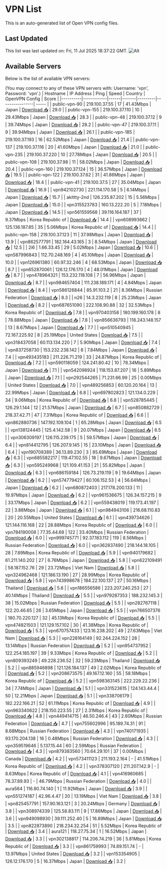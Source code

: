 # VPN List

This is an auto-generated list of Open VPN config files.

## Last Updated

This list was last updated on: Fri, 11 Jul 2025 18:37:22 GMT.
![Alt](https://repobeats.axiom.co/api/embed/186b98318ef1479477931607c1ad7d823f12451f.svg "Repobeats analytics image")

## Available Servers

Below is the list of available VPN servers:

(You may connect to any of these VPN servers with: Username: 'vpn', Password: 'vpn'.)
| Hostname | IP Address | Ping | Speed | Country | OpenVPN Config | Score |
|----------|------------|------|-------|---------|----------------| ----- |
| public-vpn-90 | 219.100.37.55 | 17 | 41.43Mbps | Japan | [Download 📥](./configs/server_0_JP.ovpn) | 29.0 |
| public-vpn-155 | 219.100.37.110 | 10 | 29.43Mbps | Japan | [Download 📥](./configs/server_1_JP.ovpn) | 28.3 |
| public-vpn-48 | 219.100.37.12 | 9 | 39.74Mbps | Japan | [Download 📥](./configs/server_2_JP.ovpn) | 28.2 |
| public-vpn-47 | 219.100.37.11 | 9 | 39.94Mbps | Japan | [Download 📥](./configs/server_3_JP.ovpn) | 26.1 |
| public-vpn-185 | 219.100.37.193 | 16 | 62.52Mbps | Japan | [Download 📥](./configs/server_4_JP.ovpn) | 21.4 |
| public-vpn-137 | 219.100.37.116 | 20 | 41.60Mbps | Japan | [Download 📥](./configs/server_5_JP.ovpn) | 21.0 |
| public-vpn-235 | 219.100.37.220 | 10 | 27.78Mbps | Japan | [Download 📥](./configs/server_6_JP.ovpn) | 20.5 |
| public-vpn-108 | 219.100.37.98 | 11 | 58.02Mbps | Japan | [Download 📥](./configs/server_7_JP.ovpn) | 20.4 |
| public-vpn-160 | 219.100.37.124 | 15 | 36.57Mbps | Japan | [Download 📥](./configs/server_8_JP.ovpn) | 19.5 |
| public-vpn-122 | 219.100.37.62 | 31 | 41.86Mbps | Japan | [Download 📥](./configs/server_9_JP.ovpn) | 18.4 |
| public-vpn-41 | 219.100.37.5 | 27 | 35.04Mbps | Japan | [Download 📥](./configs/server_10_JP.ovpn) | 16.9 |
| vpn942102730 | 221.114.170.58 | 5 | 6.14Mbps | Japan | [Download 📥](./configs/server_11_JP.ovpn) | 15.7 |
| akittty-2nd | 126.235.87.202 | 15 | 5.56Mbps | Japan | [Download 📥](./configs/server_12_JP.ovpn) | 15.0 |
| vpn315523783 | 160.13.222.20 | 5 | 7.18Mbps | Japan | [Download 📥](./configs/server_13_JP.ovpn) | 14.5 |
| vpn561559568 | 39.116.164.187 | 37 | 9.37Mbps | Korea Republic of | [Download 📥](./configs/server_14_KR.ovpn) | 14.4 |
| vpn608993662 | 125.136.187.85 | 35 | 5.06Mbps | Korea Republic of | [Download 📥](./configs/server_15_KR.ovpn) | 14.4 |
| public-vpn-158 | 219.100.37.123 | 11 | 37.98Mbps | Japan | [Download 📥](./configs/server_16_JP.ovpn) | 13.9 |
| vpn862577791 | 182.164.43.165 | 3 | 8.54Mbps | Japan | [Download 📥](./configs/server_17_JP.ovpn) | 12.5 |
| 2i6 | 1.66.33.45 | 29 | 5.02Mbps | Japan | [Download 📥](./configs/server_18_JP.ovpn) | 10.6 |
| vpn587996843 | 112.70.248.169 | 4 | 45.10Mbps | Japan | [Download 📥](./configs/server_19_JP.ovpn) | 10.0 |
| vpn126961380 | 60.97.32.246 | 4 | 68.53Mbps | Japan | [Download 📥](./configs/server_20_JP.ovpn) | 8.7 |
| vpn652870061 | 126.12.176.170 | 4 | 48.01Mbps | Japan | [Download 📥](./configs/server_21_JP.ovpn) | 8.7 |
| vpn478964321 | 153.232.118.108 | 7 | 56.96Mbps | Japan | [Download 📥](./configs/server_22_JP.ovpn) | 8.7 |
| vpn984657404 | 111.238.189.171 | 4 | 4.84Mbps | Japan | [Download 📥](./configs/server_23_JP.ovpn) | 8.4 |
| vpn586126844 | 85.91.103.2 | 21 | 8.36Mbps | Russian Federation | [Download 📥](./configs/server_24_RU.ovpn) | 8.3 |
| n26 | 14.3.232.119 | 8 | 25.23Mbps | Japan | [Download 📥](./configs/server_25_JP.ovpn) | 8.2 |
| vpn687651090 | 222.108.90.88 | 32 | 32.53Mbps | Korea Republic of | [Download 📥](./configs/server_26_KR.ovpn) | 7.8 |
| vpn970403158 | 180.199.160.178 | 8 | 78.88Mbps | Japan | [Download 📥](./configs/server_27_JP.ovpn) | 7.8 |
| vpn856636793 | 118.243.148.157 | 13 | 8.67Mbps | Japan | [Download 📥](./configs/server_28_JP.ovpn) | 7.7 |
| vpn510540945 | 72.167.225.92 | 8 | 25.19Mbps | United States | [Download 📥](./configs/server_29_US.ovpn) | 7.5 |
| vpn318437058 | 60.113.134.220 | 7 | 5.90Mbps | Japan | [Download 📥](./configs/server_30_JP.ovpn) | 7.4 |
| vpn837258730 | 153.232.238.142 | 8 | 7.84Mbps | Japan | [Download 📥](./configs/server_31_JP.ovpn) | 7.4 |
| vpn493435183 | 211.226.71.219 | 33 | 24.87Mbps | Korea Republic of | [Download 📥](./configs/server_32_KR.ovpn) | 7.2 |
| vpn590118059 | 124.241.80.42 | 10 | 78.34Mbps | Japan | [Download 📥](./configs/server_33_JP.ovpn) | 7.1 |
| vpn542098924 | 118.153.87.207 | 16 | 5.89Mbps | Japan | [Download 📥](./configs/server_34_JP.ovpn) | 7.1 |
| vpn292544265 | 71.231.66.99 | 25 | 0.00Mbps | United States | [Download 📥](./configs/server_35_US.ovpn) | 7.0 |
| vpn489256853 | 60.120.20.164 | 13 | 22.99Mbps | Japan | [Download 📥](./configs/server_36_JP.ovpn) | 6.8 |
| vpn697802823 | 121.134.0.229 | 34 | 9.06Mbps | Korea Republic of | [Download 📥](./configs/server_37_KR.ovpn) | 6.8 |
| vpn528785445 | 126.29.1.144 | 12 | 21.57Mbps | Japan | [Download 📥](./configs/server_38_JP.ovpn) | 6.7 |
| vpn850882729 | 218.37.42.71 | 47 | 7.31Mbps | Korea Republic of | [Download 📥](./configs/server_39_KR.ovpn) | 6.6 |
| vpn862880736 | 147.192.109.104 | 1 | 65.28Mbps | Japan | [Download 📥](./configs/server_40_JP.ovpn) | 6.5 |
| vpn138124445 | 125.4.142.58 | 9 | 20.07Mbps | Japan | [Download 📥](./configs/server_41_JP.ovpn) | 6.5 |
| vpn306309197 | 126.115.239.175 | 5 | 59.57Mbps | Japan | [Download 📥](./configs/server_42_JP.ovpn) | 6.4 |
| vpn814412795 | 126.207.9.145 | 15 | 23.10Mbps | Japan | [Download 📥](./configs/server_43_JP.ovpn) | 6.4 |
| vpn190708389 | 36.13.89.230 | 3 | 85.69Mbps | Japan | [Download 📥](./configs/server_44_JP.ovpn) | 6.3 |
| vpn685582217 | 119.47.102.55 | 18 | 9.67Mbps | Japan | [Download 📥](./configs/server_45_JP.ovpn) | 6.3 |
| vpn595249968 | 121.109.41.153 | 21 | 55.82Mbps | Japan | [Download 📥](./configs/server_46_JP.ovpn) | 6.3 |
| vpn686159184 | 126.73.219.119 | 9 | 19.64Mbps | Japan | [Download 📥](./configs/server_47_JP.ovpn) | 6.2 |
| vpn574779427 | 60.106.152.53 | 4 | 56.64Mbps | Japan | [Download 📥](./configs/server_48_JP.ovpn) | 6.2 |
| vpn680872403 | 217.178.200.133 | 11 | 19.97Mbps | Japan | [Download 📥](./configs/server_49_JP.ovpn) | 6.2 |
| vpn961536675 | 126.34.157.215 | 9 | 33.17Mbps | Japan | [Download 📥](./configs/server_50_JP.ovpn) | 6.2 |
| vpn559438019 | 119.173.41.197 | 22 | 3.88Mbps | Japan | [Download 📥](./configs/server_51_JP.ovpn) | 6.1 |
| vpn984943106 | 216.68.110.83 | 20 | 20.55Mbps | United States | [Download 📥](./configs/server_52_US.ovpn) | 6.1 |
| vpn439734626 | 121.144.116.168 | 22 | 28.88Mbps | Korea Republic of | [Download 📥](./configs/server_53_KR.ovpn) | 6.0 |
| vpn784190008 | 77.35.44.68 | 122 | 33.40Mbps | Russian Federation | [Download 📥](./configs/server_54_RU.ovpn) | 6.0 |
| vpn999745771 | 92.37.183.112 | 119 | 8.56Mbps | Russian Federation | [Download 📥](./configs/server_55_RU.ovpn) | 6.0 |
| vpn362837490 | 218.144.18.105 | 28 | 7.89Mbps | Korea Republic of | [Download 📥](./configs/server_56_KR.ovpn) | 5.9 |
| vpn940179682 | 61.211.140.202 | 27 | 6.76Mbps | Japan | [Download 📥](./configs/server_57_JP.ovpn) | 5.8 |
| vpn622109491 | 58.187.152.76 | 29 | 23.72Mbps | Viet Nam | [Download 📥](./configs/server_58_VN.ovpn) | 5.8 |
| vpn324962468 | 121.186.13.190 | 27 | 28.99Mbps | Korea Republic of | [Download 📥](./configs/server_59_KR.ovpn) | 5.8 |
| vpn743998678 | 184.22.100.137 | 27 | 50.16Mbps | Thailand | [Download 📥](./configs/server_60_TH.ovpn) | 5.6 |
| vpn186556586 | 223.207.240.253 | 27 | 40.14Mbps | Thailand | [Download 📥](./configs/server_61_TH.ovpn) | 5.5 |
| vpn979287353 | 188.232.145.3 | 38 | 15.02Mbps | Russian Federation | [Download 📥](./configs/server_62_RU.ovpn) | 5.5 |
| vpn282767118 | 122.20.46.65 | 26 | 3.65Mbps | Japan | [Download 📥](./configs/server_63_JP.ovpn) | 5.5 |
| vpn766507376 | 180.70.220.127 | 32 | 45.13Mbps | Korea Republic of | [Download 📥](./configs/server_64_KR.ovpn) | 5.5 |
| vpn474821503 | 121.129.157.102 | 30 | 41.38Mbps | Korea Republic of | [Download 📥](./configs/server_65_KR.ovpn) | 5.3 |
| vpn670757433 | 123.16.238.202 | 49 | 27.63Mbps | Viet Nam | [Download 📥](./configs/server_66_VN.ovpn) | 5.3 |
| vpn228164149 | 92.244.224.152 | 28 | 13.14Mbps | Russian Federation | [Download 📥](./configs/server_67_RU.ovpn) | 5.2 |
| vpn954737952 | 122.254.185.197 | 39 | 9.33Mbps | Korea Republic of | [Download 📥](./configs/server_68_KR.ovpn) | 5.2 |
| vpn809393249 | 49.228.236.52 | 32 | 59.23Mbps | Thailand | [Download 📥](./configs/server_69_TH.ovpn) | 5.2 |
| vpn885946898 | 121.126.184.137 | 49 | 2.02Mbps | Korea Republic of | [Download 📥](./configs/server_70_KR.ovpn) | 5.2 |
| vpn208673575 | 49.167.12.160 | 55 | 58.18Mbps | Korea Republic of | [Download 📥](./configs/server_71_KR.ovpn) | 5.2 |
| vpn598363145 | 222.229.22.236 | 34 | 7.74Mbps | Japan | [Download 📥](./configs/server_72_JP.ovpn) | 5.1 |
| vpn331523615 | 124.143.44.4 | 50 | 12.21Mbps | Japan | [Download 📥](./configs/server_73_JP.ovpn) | 5.1 |
| vpn338706179 | 182.222.166.21 | 52 | 61.11Mbps | Korea Republic of | [Download 📥](./configs/server_74_KR.ovpn) | 4.9 |
| vpn963340622 | 218.150.223.55 | 27 | 2.31Mbps | Korea Republic of | [Download 📥](./configs/server_75_KR.ovpn) | 4.8 |
| vpn449414715 | 46.50.246.4 | 43 | 2.60Mbps | Russian Federation | [Download 📥](./configs/server_76_RU.ovpn) | 4.7 |
| vpn755602996 | 95.189.74.31 | 91 | 8.68Mbps | Russian Federation | [Download 📥](./configs/server_77_RU.ovpn) | 4.3 |
| vpn740171935 | 93.170.204.138 | 16 | 0.48Mbps | Russian Federation | [Download 📥](./configs/server_78_RU.ovpn) | 4.3 |
| vpn359519646 | 5.137.15.44 | 60 | 2.59Mbps | Russian Federation | [Download 📥](./configs/server_79_RU.ovpn) | 4.3 |
| vpn879383560 | 70.64.29.101 | 37 | 0.00Mbps | Canada | [Download 📥](./configs/server_80_CA.ovpn) | 4.2 |
| vpn573411123 | 211.193.2.164 | - | 41.51Mbps | Korea Republic of | [Download 📥](./configs/server_81_KR.ovpn) | 4.2 |
| vpn378307120 | 211.207.142.9 | - | 8.63Mbps | Korea Republic of | [Download 📥](./configs/server_82_KR.ovpn) | 4.1 |
| vpn416960685 | 78.37.89.93 | - | 46.79Mbps | Russian Federation | [Download 📥](./configs/server_83_RU.ovpn) | 4.0 |
| aura564 | 116.80.74.140 | 1 | 11.92Mbps | Japan | [Download 📥](./configs/server_84_JP.ovpn) | 3.9 |
| vpn551274187 | 42.96.4.47 | 20 | 13.19Mbps | Viet Nam | [Download 📥](./configs/server_85_VN.ovpn) | 3.8 |
| vpn825457791 | 157.90.163.121 | 3 | 20.24Mbps | Germany | [Download 📥](./configs/server_86_DE.ovpn) | 3.8 |
| vpn308974339 | 125.58.83.111 | 9 | 17.86Mbps | Japan | [Download 📥](./configs/server_87_JP.ovpn) | 3.6 |
| vpn949098930 | 39.111.252.40 | 5 | 16.89Mbps | Japan | [Download 📥](./configs/server_88_JP.ovpn) | 3.5 |
| vpn822873890 | 218.234.32.254 | 51 | 5.52Mbps | Korea Republic of | [Download 📥](./configs/server_89_KR.ovpn) | 3.4 |
| aura121 | 118.27.75.34 | 1 | 16.52Mbps | Japan | [Download 📥](./configs/server_90_JP.ovpn) | 3.3 |
| vpn302138817 | 114.206.74.219 | 36 | 5.81Mbps | Korea Republic of | [Download 📥](./configs/server_91_KR.ovpn) | 3.3 |
| vpn861759993 | 74.89.151.74 | - | 13.97Mbps | United States | [Download 📥](./configs/server_92_US.ovpn) | 3.2 |
| vpn153354905 | 126.12.176.170 | 5 | 16.37Mbps | Japan | [Download 📥](./configs/server_93_JP.ovpn) | 3.2 |
